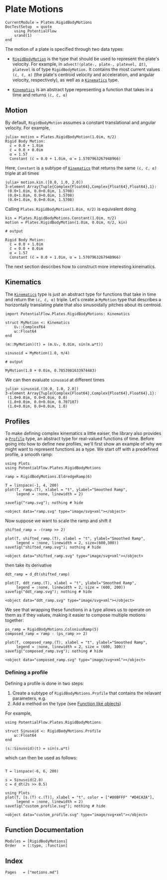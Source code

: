 # Plate Motions

```@meta
CurrentModule = Plates.RigidBodyMotions
DocTestSetup  = quote
    using PotentialFlow
    srand(1)
end
```

The motion of a plate is specified through two data types:
- [`RigidBodyMotion`](@ref) is the type that should be used to represent the
  plate's velocity.  For example, in `advect!(plate₊, plate₋,
  platevel, Δt)`, `platevel` is of type `RigidBodyMotion.` It contains the most
  current values `(ċ, c̈, α̇)` (the plate's centroid velocity and
  acceleration, and angular velocity, respectively), as well as a
  [`Kinematics`](@ref) type.

- [`Kinematics`](@ref) is an abstract type representing a function
  that takes in a time and returns `(ċ, c̈, α̇)`

## Motion

By default, `RigidBodyMotion` assumes a constant translational and angular velocity.
For example,
```jldoctest constant
julia> motion = Plates.RigidBodyMotion(1.0im, π/2)
Rigid Body Motion:
  ċ = 0.0 + 1.0im
  c̈ = 0.0 + 0.0im
  α̇ = 1.57
  Constant (ċ = 0.0 + 1.0im, α̇ = 1.5707963267948966)
```
Here, `Constant` is a subtype of [`Kinematics`](@ref) that returns the same `(ċ, c̈, α̇)` triple at all times
```jldoctest constant
julia> motion.kin.([0.0, 1.0, 2.0])
3-element Array{Tuple{Complex{Float64},Complex{Float64},Float64},1}:
 (0.0+1.0im, 0.0+0.0im, 1.5708)
 (0.0+1.0im, 0.0+0.0im, 1.5708)
 (0.0+1.0im, 0.0+0.0im, 1.5708)
```
Calling `Plates.RigidBodyMotion(1.0im, π/2)` is equivalent doing
```jldoctest
kin = Plates.RigidBodyMotions.Constant(1.0im, π/2)
motion = Plates.RigidBodyMotion(1.0im, 0.0im, π/2, kin)

# output

Rigid Body Motion:
  ċ = 0.0 + 1.0im
  c̈ = 0.0 + 0.0im
  α̇ = 1.57
  Constant (ċ = 0.0 + 1.0im, α̇ = 1.5707963267948966)
```
The next section describes how to construct more interesting kinematics.

## Kinematics

The [`Kinematics`](@ref) type is just an abstract type for functions
that take in time and return the `(ċ, c̈, α̇)` triple.  Let's create a
`MyMotion` type that describes a horizontally translating plate that
also sinusoidally pitches about its centroid.
```jldoctest sinusoidal
import PotentialFlow.Plates.RigidBodyMotions: Kinematics

struct MyMotion <: Kinematics
    U₀::ComplexF64
    ω::Float64
end

(m::MyMotion)(t) = (m.U₀, 0.0im, sin(m.ω*t))

sinusoid = MyMotion(1.0, π/4)

# output

MyMotion(1.0 + 0.0im, 0.7853981633974483)
```
We can then evaluate `sinusoid` at different times
```jldoctest sinusoidal
julia> sinusoid.([0.0, 1.0, 2.0])
3-element Array{Tuple{Complex{Float64},Complex{Float64},Float64},1}:
 (1.0+0.0im, 0.0+0.0im, 0.0)
 (1.0+0.0im, 0.0+0.0im, 0.707107)
 (1.0+0.0im, 0.0+0.0im, 1.0)
```

## Profiles

To make defining complex kinematics a little eaiser, the library also
provides a [`Profile`](@ref) type, an abstract type for
real-valued functions of time.
Before going into how to define new profiles, we'll first show an
example of why we might want to represent functions as a type.
We start off with a predefined profile, a smooth ramp:
```@example ramp
using Plots
using PotentialFlow.Plates.RigidBodyMotions

ramp = RigidBodyMotions.EldredgeRamp(6)

T = linspace(-1, 4, 200)
plot(T, ramp.(T), xlabel = "t", ylabel="Smoothed Ramp",
     legend = :none, linewidth = 2)

savefig("ramp.svg"); nothing # hide
```
```@raw html
<object data="ramp.svg" type="image/svg+xml"></object>
```
Now suppose we want to scale the ramp and shift it
```@example ramp
shifted_ramp = -(ramp >> 2)

plot(T, shifted_ramp.(T), xlabel = "t", ylabel="Smoothed Ramp",
     legend = :none, linewidth = 2, size=(600,300))
savefig("shifted_ramp.svg"); nothing # hide
```
```@raw html
<object data="shifted_ramp.svg" type="image/svg+xml"></object>
```
then take its derivative
```@example ramp
ddt_ramp = d_dt(shifted_ramp)

plot(T, ddt_ramp.(T), xlabel = "t", ylabel="Smoothed Ramp",
     legend = :none, linewidth = 2, size = (600, 200))
savefig("ddt_ramp.svg"); nothing # hide
```
```@raw html
<object data="ddt_ramp.svg" type="image/svg+xml"></object>
```
We see that wrapping these functions in a type allows us to operate on
them as if they values, making it easier to compose multiple motions together:
```@example ramp
ps_ramp = RigidBodyMotions.ColoniusRamp(5)
composed_ramp = ramp - (ps_ramp >> 2)

plot(T, composed_ramp.(T), xlabel = "t", ylabel="Smoothed Ramp",
     legend = :none, linewidth = 2, size = (600, 300))
savefig("composed_ramp.svg"); nothing # hide
```
```@raw html
<object data="composed_ramp.svg" type="image/svg+xml"></object>
```

### Defining a profile

Defining a profile is done in two steps:

1. Create a subtype of `RigidBodyMotions.Profile` that contains the relavant parameters, e.g.
2. Add a method on the type (see [Function like objects](https://docs.julialang.org/en/stable/manual/methods/#Function-like-objects-1))

For example,
```@example custom_profile
using PotentialFlow.Plates.RigidBodyMotions

struct Sinusoid <: RigidBodyMotions.Profile
    ω::Float64
end

(s::Sinusoid)(t) = sin(s.ω*t)
```
which can then be used as follows:
```@example custom_profile

T = linspace(-6, 6, 200)

s = Sinusoid(2.0)
c = d_dt(2s >> 0.5)

using Plots
plot(T, [s.(T) c.(T)], xlabel = "t", color = ["#00BFFF" "#D4CA3A"],
     legend = :none, linewidth = 2)
savefig("custom_profile.svg"); nothing # hide
```
```@raw html
<object data="custom_profile.svg" type="image/svg+xml"></object>
```

## Function Documentation

```@autodocs
Modules = [RigidBodyMotions]
Order   = [:type, :function]
```

## Index

```@index
Pages   = ["motions.md"]
```
